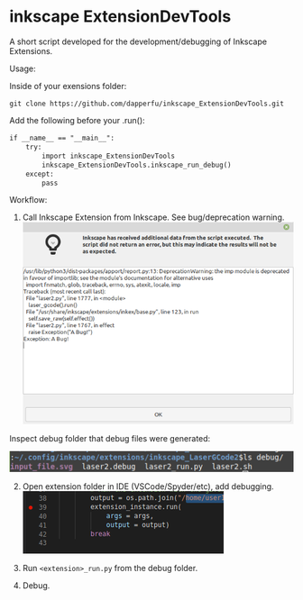 # inkscape ExtensionDevTools

A short script developed for the development/debugging of Inkscape Extensions.

Usage:

Inside of your exensions folder:

    git clone https://github.com/dapperfu/inkscape_ExtensionDevTools.git

Add the following before your <etxension>.run():

```
if __name__ == "__main__":
    try:
        import inkscape_ExtensionDevTools
        inkscape_ExtensionDevTools.inkscape_run_debug()
    except:
        pass
```

Workflow:

1. Call Inkscape Extension from Inkscape. See bug/deprecation warning.
  ![](.img/inkscape_debug_abug.png)
  
  Inspect debug folder that debug files were generated:
  
  ![](.img/inkscape_dev_debug3.png)
  
2. Open extension folder in IDE (VSCode/Spyder/etc), add debugging.
  ![](.img/inkscape_dev_debug4.png)

3. Run ```<extension>_run.py``` from the debug folder.
4. Debug.
